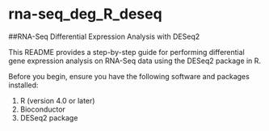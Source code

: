 # rna-seq_deg_R_deseq
##RNA-Seq Differential Expression Analysis with DESeq2

This README provides a step-by-step guide for performing differential gene expression analysis on RNA-Seq data using the DESeq2 package in R.

Before you begin, ensure you have the following software and packages installed:
1. R (version 4.0 or later)
2. Bioconductor
3. DESeq2 package
